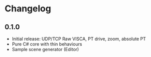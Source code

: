 # Changelog

## 0.1.0
- Initial release: UDP/TCP Raw VISCA, PT drive, zoom, absolute PT
- Pure C# core with thin behaviours
- Sample scene generator (Editor)
